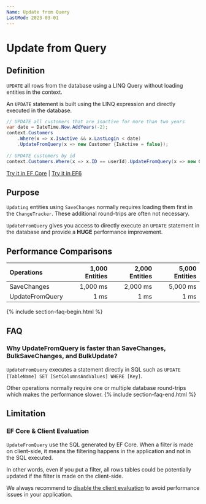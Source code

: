 ```yaml
---
Name: Update from Query
LastMod: 2023-03-01
---
```


# Update from Query

## Definition
`UPDATE` all rows from the database using a LINQ Query without loading entities in the context.

An `UPDATE` statement is built using the LINQ expression and directly executed in the database.


```csharp
// UPDATE all customers that are inactive for more than two years
var date = DateTime.Now.AddYears(-2);
context.Customers
    .Where(x => x.IsActive && x.LastLogin < date)
    .UpdateFromQuery(x => new Customer {IsActive = false});
	
// UPDATE customers by id
context.Customers.Where(x => x.ID == userId).UpdateFromQuery(x => new Customer {IsActive = false});
```

[Try it in EF Core](https://dotnetfiddle.net/ASfpQe) | [Try it in EF6](https://dotnetfiddle.net/9hAsuQ)

## Purpose
`Updating` entities using `SaveChanges` normally requires loading them first in the `ChangeTracker`. These additional round-trips are often not necessary.

`UpdateFromQuery` gives you access to directly execute an `UPDATE` statement in the database and provide a **HUGE** performance improvement.

## Performance Comparisons

| Operations      | 1,000 Entities | 2,000 Entities | 5,000 Entities |
| :-------------- | -------------: | -------------: | -------------: |
| SaveChanges     | 1,000 ms       | 2,000 ms       | 5,000 ms       |
| UpdateFromQuery | 1 ms           | 1 ms           | 1 ms           |

{% include section-faq-begin.html %}
## FAQ

### Why UpdateFromQuery is faster than SaveChanges, BulkSaveChanges, and BulkUpdate?

`UpdateFromQuery` executes a statement directly in SQL such as `UPDATE [TableName] SET [SetColumnsAndValues] WHERE [Key]`. 

Other operations normally require one or multiple database round-trips which makes the performance slower.
{% include section-faq-end.html %}

## Limitation

### EF Core & Client Evaluation
`UpdateFromQuery` use the SQL generated by EF Core. When a filter is made on client-side, it means the filtering happens in the application and not in the SQL executed.

In other words, even if you put a filter, all rows tables could be potentially updated if the filter is made on the client-side.

We always recommend to [disable the client evaluation](https://docs.microsoft.com/en-us/ef/core/querying/client-eval#optional-behavior-throw-an-exception-for-client-evaluation) to avoid performance issues in your application.

